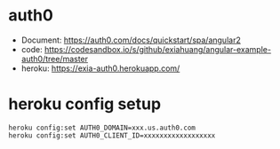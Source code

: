 # auth0

- Document: https://auth0.com/docs/quickstart/spa/angular2
- code: https://codesandbox.io/s/github/exiahuang/angular-example-auth0/tree/master
- heroku: https://exia-auth0.herokuapp.com/


# heroku config setup

```
heroku config:set AUTH0_DOMAIN=xxx.us.auth0.com
heroku config:set AUTH0_CLIENT_ID=xxxxxxxxxxxxxxxxxx
```

